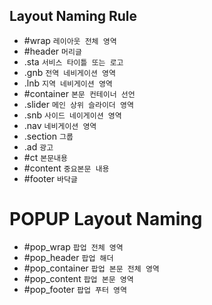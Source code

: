 ## Layout Naming Rule

* #wrap `레이아웃 전체 영역`
* #header `머리글`
* .sta `서비스 타이틀 또는 로고`
* .gnb `전역 네비게이션 영역`
* .lnb `지역 네비게이션 영역`
* #container `본문 컨테이너 선언`
* .slider `메인 상위 슬라이더 영역`
* .snb `사이드 네이게이션 영역`
* .nav `네비게이션 영역`
* .section `그룹`
* .ad `광고`
* #ct `본문내용`
* #content `중요본문 내용 `
* #footer `바닥글`

# POPUP Layout Naming 

* #pop_wrap `팝업 전체 영역`
* #pop_header `팝업 해더`
* #pop_container `팝업 본문 전체 영역`
* #pop_content `팝업 본문 영역`
* #pop_footer `팝업 푸터 영역`
